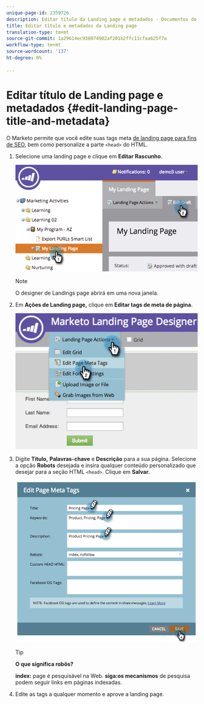 ```yaml
---
unique-page-id: 2359726
description: Editar título da Landing page e metadados - Documentos do Marketing - Documentação do produto
title: Editar título e metadados da Landing page
translation-type: tm+mt
source-git-commit: 1a29614ec938074902af201b2ffc11cfaa625f7a
workflow-type: tm+mt
source-wordcount: '137'
ht-degree: 0%

---
```



# Editar título de Landing page e metadados {#edit-landing-page-title-and-metadata}

O Marketo permite que você edite suas tags meta [de landing page para fins de SEO](http://www.w3schools.com/tags/tag_meta.asp), bem como personalize a parte `<head>` do HTML.

1. Selecione uma landing page e clique em **Editar** **Rascunho**.

   ![](assets/image2014-9-17-11-3a39-3a21.png)

   >[!NOTE]
   >
   >O designer de Landings page abrirá em uma nova janela.

1. Em **Ações de Landing page,** clique em **Editar tags de meta de página**.

   ![](assets/image2014-9-17-11-3a39-3a32.png)

1. Digite **Título,** **Palavras-chave** e **Descrição** para a sua página. Selecione a opção **Robots** desejada e insira qualquer conteúdo personalizado que desejar para a seção HTML `<head>`. Clique em **Salvar.**

   ![](assets/image2014-9-17-11-3a39-3a50.png)

   >[!TIP]
   >
   >**O que significa  [](http://www.robotstxt.org/meta.html) robôs?**
   >
   >
   >**index:** page é pesquisável na Web. **siga:os mecanismos** de pesquisa podem seguir links em páginas indexadas.

1. Edite as tags a qualquer momento e aprove a landing page.

